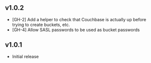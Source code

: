 ## v1.0.2

- [GH-2] Add a helper to check that Couchbase is actually up before trying to create buckets, etc.
- [GH-4] Allow SASL passwords to be used as bucket passwords

## v1.0.1

- Initial release
